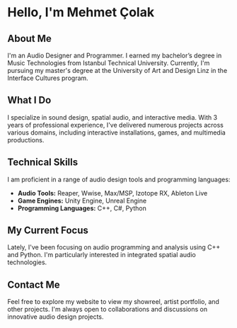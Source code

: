 # Hello, I'm Mehmet Çolak

## About Me
I'm an Audio Designer and Programmer. I earned my bachelor’s degree in Music Technologies from Istanbul Technical University. Currently, I'm pursuing my master's degree at the University of Art and Design Linz in the Interface Cultures program.

## What I Do
I specialize in sound design, spatial audio, and interactive media. With 3 years of professional experience, I've delivered numerous projects across various domains, including interactive installations, games, and multimedia productions.

## Technical Skills
I am proficient in a range of audio design tools and programming languages:
- **Audio Tools:** Reaper, Wwise, Max/MSP, Izotope RX, Ableton Live
- **Game Engines:** Unity Engine, Unreal Engine
- **Programming Languages:** C++, C#, Python

## My Current Focus
Lately, I've been focusing on audio programming and analysis using C++ and Python. I'm particularly interested in integrated spatial audio technologies.

## Contact Me
Feel free to explore my website to view my showreel, artist portfolio, and other projects. I'm always open to collaborations and discussions on innovative audio design projects.
